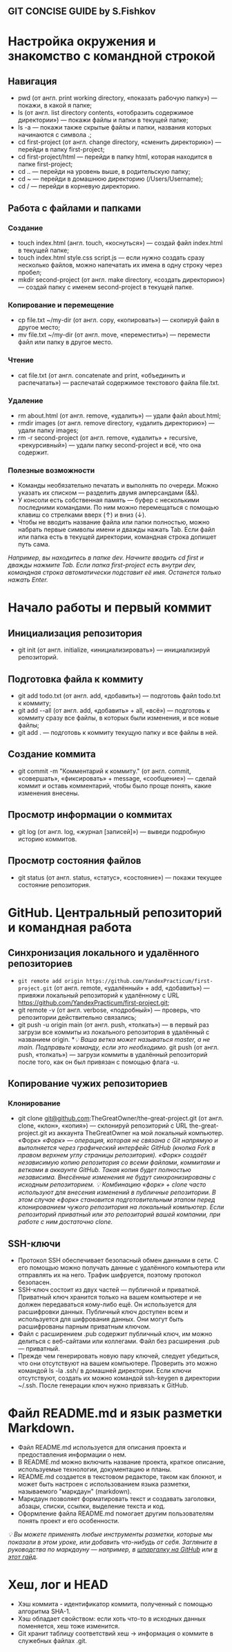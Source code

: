**GIT CONCISE GUIDE by S.Fishkov**
---
# Настройка окружения и знакомство с командной строкой  

## Навигация
* pwd (от англ. print working directory, «показать рабочую папку») — покажи, в какой я папке;
* ls (от англ. list directory contents, «отобразить содержимое директории») — покажи файлы и папки в текущей папке;
* ls -a — покажи также скрытые файлы и папки, названия которых начинаются с символа .;
* cd first-project (от англ. change directory, «сменить директорию») — перейди в папку first-project;
* cd first-project/html — перейди в папку html, которая находится в папке first-project;
* cd .. — перейди на уровень выше, в родительскую папку;
* cd ~ — перейди в домашнюю директорию (/Users/Username);
* cd / — перейди в корневую директорию.
## Работа с файлами и папками
### Создание
* touch index.html (англ. touch, «коснуться») — создай файл index.html в текущей папке;
* touch index.html style.css script.js — если нужно создать сразу несколько файлов, можно напечатать их имена в одну строку через пробел;
* mkdir second-project (от англ. make directory, «создать директорию») — создай папку с именем second-project в текущей папке.
### Копирование и перемещение
* cp file.txt ~/my-dir (от англ. copy, «копировать») — скопируй файл в другое место;
* mv file.txt ~/my-dir (от англ. move, «переместить») — перемести файл или папку в другое место.
### Чтение
* cat file.txt (от англ. concatenate and print, «объединить и распечатать») — распечатай содержимое текстового файла file.txt.
### Удаление
* rm about.html (от англ. remove, «удалить») — удали файл about.html;
* rmdir images (от англ. remove directory, «удалить директорию») — удали папку images;
* rm -r second-project (от англ. remove, «удалить» + recursive, «рекурсивный») — удали папку second-project и всё, что она содержит.
### Полезные возможности
* Команды необязательно печатать и выполнять по очереди. Можно указать их списком — разделить двумя амперсандами (&&).
* У консоли есть собственная память — буфер с несколькими последними командами. По ним можно перемещаться с помощью клавиш со стрелками вверх (↑) и вниз (↓).
* Чтобы не вводить название файла или папки полностью, можно набрать первые символы имени и дважды нажать Tab. Если файл или папка есть в текущей директории, командная строка допишет путь сама.

_Например, вы находитесь в папке dev. Начните вводить cd first и дважды нажмите Tab. Если папка first-project есть внутри dev, командная строка автоматически подставит её имя. Останется только нажать Enter._

# Начало работы и первый коммит

## Инициализация репозитория
* git init (от англ. initialize, «инициализировать») — инициализируй репозиторий.
## Подготовка файла к коммиту
* git add todo.txt (от англ. add, «добавить») — подготовь файл todo.txt к коммиту;
* git add --all (от англ. add, «добавить» + all, «всё») — подготовь к коммиту сразу все файлы, в которых были изменения, и все новые файлы;
* git add . — подготовь к коммиту текущую папку и все файлы в ней.
## Создание коммита
* git commit -m "Комментарий к коммиту." (от англ. commit, «совершать», «фиксировать» + message, «сообщение») — сделай коммит и оставь комментарий, чтобы было проще понять, какие изменения внесены. 
## Просмотр информации о коммитах
* git log (от англ. log, «журнал [записей]») — выведи подробную историю коммитов.
## Просмотр состояния файлов
* git status (от англ. status, «статус», «состояние») — покажи текущее состояние репозитория.

# GitHub. Центральный репозиторий и командная работа

## Синхронизация локального и удалённого репозиториев
* ``` git remote add origin https://github.com/YandexPracticum/first-project.git ``` 
(от англ. remote, «удалённый» + add, «добавить») — привяжи локальный репозиторий к удалённому с URL https://github.com/YandexPracticum/first-project.git;
* git remote -v (от англ. verbose, «подробный») — проверь, что репозитории действительно связались;
* git push -u origin main (от англ. push, «толкать») — в первый раз загрузи все коммиты из локального репозитория в удалённый с названием origin.
*_💡 Ваша ветка может называться master, а не main. Подправьте команду, если это необходимо._
git push (от англ. push, «толкать») — загрузи коммиты в удалённый репозиторий после того, как он был привязан с помощью флага -u.
## Копирование чужих репозиториев
### Клонирование
* git clone git@github.com:TheGreatOwner/the-great-project.git (от англ. clone, «клон», «копия») — склонируй репозиторий с URL the-great-project.git из аккаунта TheGreatOwner на мой локальный компьютер.
«Форк»
_«Форк» — операция, которая не связана с Git напрямую и выполняется через графический интерфейс GitHub (кнопка Fork в правом верхнем углу страницы репозитория). «Форк» создаёт независимую копию репозитория со всеми файлами, коммитами и ветками в аккаунте GitHub. Такая копия будет полностью независима. Внесённые изменения не будут синхронизированы с исходным репозиторием._
_💡 Комбинацию «форк» + clone часто используют для внесения изменений в публичные репозитории. В этом случае «форк» становится подготовительным этапом перед клонированием чужого репозитория на локальный компьютер. Если репозиторий приватный или это репозиторий вашей компании, при работе с ним достаточно clone._
## SSH-ключи
* Протокол SSH обеспечивает безопасный обмен данными в сети. С его помощью можно получать данные с удалённого компьютера или отправлять их на него. Трафик шифруется, поэтому протокол безопасен.
* SSH-ключ состоит из двух частей — публичной и приватной. Приватный ключ хранится только на вашем компьютере и не должен передаваться кому-либо ещё. Он используется для расшифровки данных. Публичный ключ доступен всем и используется для шифрования данных. Они могут быть расшифрованы парным приватным ключом.
* Файл с расширением .pub содержит публичный ключ, им можно делиться с веб-сайтами или коллегами. Файл без расширения .pub — приватный.
* Прежде чем генерировать новую пару ключей, следует убедиться, что они отсутствуют на вашем компьютере. Проверить это можно командой ls -la .ssh/ в домашней директории. Если ключи отсутствуют, создать их можно командой ssh-keygen в директории ~/.ssh. После генерации ключ нужно привязать к GitHub.

# Файл README.md и язык разметки Markdown.

* Файл README.md используется для описания проекта и предоставления информации о нем.
* В README.md можно включить название проекта, краткое описание, используемые технологии, документацию и планы.
* README.md создается в текстовом редакторе, таком как блокнот, и может быть настроен с использованием языка разметки, называемого "маркдаун" (markdown).
* Маркдаун позволяет форматировать текст и создавать заголовки, абзацы, списки, ссылки, выделение текста и код.
* Оформление файла README.md помогает другим пользователям понять проект и его особенности.

_💡 Вы можете применять любые инструменты разметки, которые мы показали в этом уроке, или добавить что-нибудь от себя. Загляните в руководства по маркдауну — например, в [шпаргалку на GitHub](https://gist.github.com/fomvasss/8dd8cd7f88c67a4e3727f9d39224a84c) или [в этот гайд](https://www.markdownguide.org/cheat-sheet/)._

# Хеш, лог и HEAD
* Хэш коммита - идентификатор коммита, полученный с помощью алгоритма SHA-1.
* Хэш обладает свойством: если хоть что-то в исходных данных поменяется, хеш тоже изменится.
* Git хранит таблицу соответствий хеш → информация о коммите в служебных файлах .git.